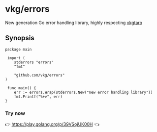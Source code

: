 # vkg/errors

New generation Go error handling library, highly respecting [vkgtaro](http://github.com/vkgtaro)

## Synopsis

```
package main

 import (
	stderrors "errors"
	"fmt"

 	"github.com/vkg/errors"
)

 func main() {
	err := errors.Wrap(stderrors.New("new error handling library"))
	fmt.Printf("%+v", err)
}
```

### Try now

:point_right: https://play.golang.org/p/39VSojUK00H :point_left:
